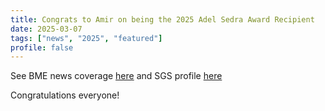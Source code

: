 ```yaml
---
title: Congrats to Amir on being the 2025 Adel Sedra Award Recipient
date: 2025-03-07
tags: ["news", "2025", "featured"]
profile: false
---
```


See BME news coverage [here](https://bme.utoronto.ca/news/bme-graduate-student-receives-adel-s-sedra-distinguished-graduate-award/) and SGS profile [here](https://www.sgs.utoronto.ca/profile/mohammadamir-g-moghaddam/)

Congratulations everyone!

<!--more-->
